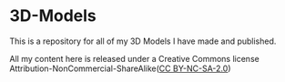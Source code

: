 # 3D-Models
This is a repository for all of my 3D Models I have made and published.

All my content here is released under a Creative Commons license Attribution-NonCommercial-ShareAlike([CC BY-NC-SA-2.0](https://creativecommons.org/licenses/by-nc-sa/2.0/))
